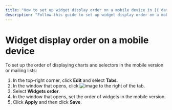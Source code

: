 ```yaml
---
title: "How to set up widget display order on a mobile device in {{ datalens-full-name }}"
description: "Follow this guide to set up widget display order on a mobile device."
---
```


# Widget display order on a mobile device

To set up the order of displaying charts and selectors in the mobile version or mailing lists:

1. In the top-right corner, click **Edit** and select **Tabs**.
1. In the window that opens, click ![image](../../../_assets/console-icons/ellipsis.svg) to the right of the tab.
1. Select **Widgets order**.
1. In the window that opens, set the order of widgets in the mobile version.
1. Click **Apply** and then click **Save**.

